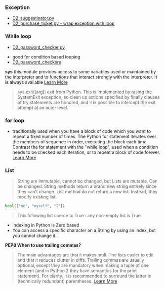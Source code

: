 ### Exception
- [D2_suggestinator.py](D2_suggestinator.py)
- [D2_purchase_ticket.py - wrap exception with loop](D2_purchase_ticket.py)


### While loop 
- [D2_password_checker.py](D2_password_checker.py)
* good for condition based looping 
* [D2_password_checkers](D2_check_please.py)

**sys** this module provides access to some variables used or maintained by the interpreter and to functions that
interact strongly with the interpreter. It is always available [Learn More](https://docs.python.org/3.6/library/sys.html#sys.exit) 
> sys.exit([arg]) 
> exit from Python. This is implemented by rasing the SystemExit exception, so clean up actions specified by finally
clauses of try statements are honored, and it is possible to intercept the exit attempt at an outer level.


### for loop
* traditionally used when you have a block of code which you want to repeat a fixed number of times. The Python for
statement iterates over the members of sequence in order, executing the block each time. Contrast the for 
statement with the "while loop", used when a condition needs to be checked each iteration, or to repeat a block of code 
forever. [Learn More](https://wiki.python.org/moin/ForLoop) 


### List
> String are immutable, cannot be changed, but Lists are mutable. Can be changed. String methods return a brand new 
string entirely since they can't change. List method do not return a new list. Instead, they modify existing list.

```python
bool(["me", "myself", "I"])
```
>This following list coerce to True : any non-empty list is True

- indexing in Python is Zero based
- You can access a specific character on a String by using an index, but you cannot change it.

**PEP8 When to use trailing commas?** 
>  The main advantages are that it makes multi-line lists easier to edit and that it reduces clutter in diffs.
Trailing commas are usually optional, except they are mandatory when making a tuple of one element (and in Python 2 they 
have semantics for the print statement). For clarity, it is recommended to surround the latter in (technically redundant)
 parentheses. [Learn More](https://www.python.org/dev/peps/pep-0008/#when-to-use-trailing-commas)
 